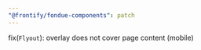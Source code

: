```yaml
---
"@frontify/fondue-components": patch
---
```


fix(`Flyout`): overlay does not cover page content (mobile)
